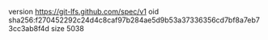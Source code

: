version https://git-lfs.github.com/spec/v1
oid sha256:f270452292c24d4c8caf97b284ae5d9b53a37336356cd7bf8a7eb73cc3ab8f4d
size 5038
